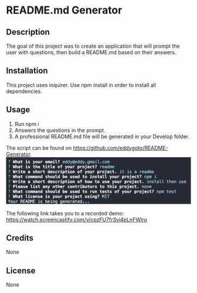# README.md Generator

## Description

The goal of this project was to create an application that will prompt the user with questions, then build a README.md based on their answers.

## Installation

This project uses inquirer. Use npm install in order to install all dependencies.

## Usage

1. Run npm i
2. Answers the questions in the prompt.
3. A professional README.md file will be generated in your Develop folder.

The script can be found on https://github.com/eddygoto/README-Generator.
![Screenshot](/assets/Screen%20Shot%202023-03-19%20at%207.30.59%20PM.png)

The following link takes you to a recorded demo:
https://watch.screencastify.com/v/cpzFU7fr3vi4pLnFWIro

## Credits

None

## License

None
